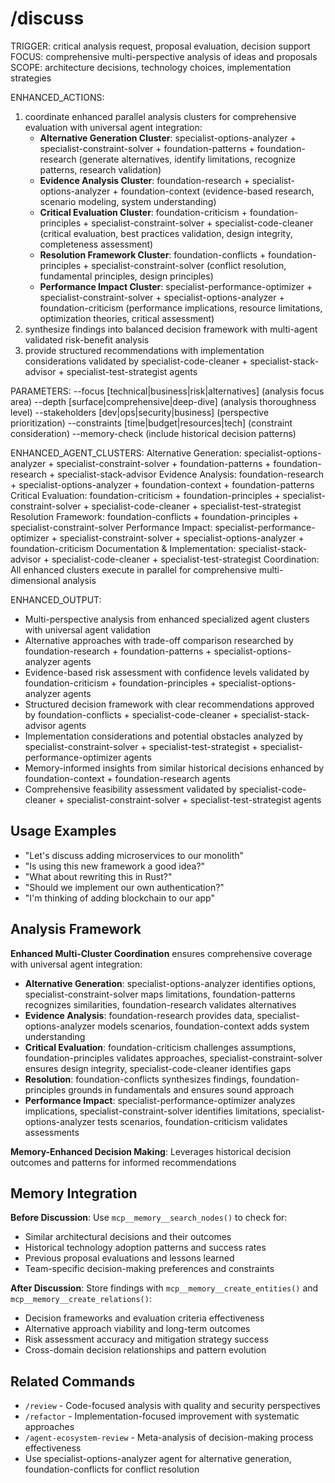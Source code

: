 # /discuss

TRIGGER: critical analysis request, proposal evaluation, decision support
FOCUS: comprehensive multi-perspective analysis of ideas and proposals
SCOPE: architecture decisions, technology choices, implementation strategies

ENHANCED_ACTIONS:
1. coordinate enhanced parallel analysis clusters for comprehensive evaluation with universal agent integration:
   - **Alternative Generation Cluster**: specialist-options-analyzer + specialist-constraint-solver + foundation-patterns + foundation-research (generate alternatives, identify limitations, recognize patterns, research validation)
   - **Evidence Analysis Cluster**: foundation-research + specialist-options-analyzer + foundation-context (evidence-based research, scenario modeling, system understanding)
   - **Critical Evaluation Cluster**: foundation-criticism + foundation-principles + specialist-constraint-solver + specialist-code-cleaner (critical evaluation, best practices validation, design integrity, completeness assessment)
   - **Resolution Framework Cluster**: foundation-conflicts + foundation-principles + specialist-constraint-solver (conflict resolution, fundamental principles, design principles)
   - **Performance Impact Cluster**: specialist-performance-optimizer + specialist-constraint-solver + specialist-options-analyzer + foundation-criticism (performance implications, resource limitations, optimization theories, critical assessment)
2. synthesize findings into balanced decision framework with multi-agent validated risk-benefit analysis
3. provide structured recommendations with implementation considerations validated by specialist-code-cleaner + specialist-stack-advisor + specialist-test-strategist agents

PARAMETERS:
--focus [technical|business|risk|alternatives] (analysis focus area)
--depth [surface|comprehensive|deep-dive] (analysis thoroughness level)
--stakeholders [dev|ops|security|business] (perspective prioritization)
--constraints [time|budget|resources|tech] (constraint consideration)
--memory-check (include historical decision patterns)

ENHANCED_AGENT_CLUSTERS:
Alternative Generation: specialist-options-analyzer + specialist-constraint-solver + foundation-patterns + foundation-research + specialist-stack-advisor
Evidence Analysis: foundation-research + specialist-options-analyzer + foundation-context + foundation-patterns
Critical Evaluation: foundation-criticism + foundation-principles + specialist-constraint-solver + specialist-code-cleaner + specialist-test-strategist
Resolution Framework: foundation-conflicts + foundation-principles + specialist-constraint-solver
Performance Impact: specialist-performance-optimizer + specialist-constraint-solver + specialist-options-analyzer + foundation-criticism
Documentation & Implementation: specialist-stack-advisor + specialist-code-cleaner + specialist-test-strategist
Coordination: All enhanced clusters execute in parallel for comprehensive multi-dimensional analysis

ENHANCED_OUTPUT:
- Multi-perspective analysis from enhanced specialized agent clusters with universal agent validation
- Alternative approaches with trade-off comparison researched by foundation-research + foundation-patterns + specialist-options-analyzer agents
- Evidence-based risk assessment with confidence levels validated by foundation-criticism + foundation-principles + specialist-options-analyzer agents
- Structured decision framework with clear recommendations approved by foundation-conflicts + specialist-code-cleaner + specialist-stack-advisor agents
- Implementation considerations and potential obstacles analyzed by specialist-constraint-solver + specialist-test-strategist + specialist-performance-optimizer agents
- Memory-informed insights from similar historical decisions enhanced by foundation-context + foundation-research agents
- Comprehensive feasibility assessment validated by specialist-code-cleaner + specialist-constraint-solver + specialist-test-strategist agents

## Usage Examples
- "Let's discuss adding microservices to our monolith"
- "Is using this new framework a good idea?"
- "What about rewriting this in Rust?"
- "Should we implement our own authentication?"
- "I'm thinking of adding blockchain to our app"

## Analysis Framework

**Enhanced Multi-Cluster Coordination** ensures comprehensive coverage with universal agent integration:
- **Alternative Generation**: specialist-options-analyzer identifies options, specialist-constraint-solver maps limitations, foundation-patterns recognizes similarities, foundation-research validates alternatives
- **Evidence Analysis**: foundation-research provides data, specialist-options-analyzer models scenarios, foundation-context adds system understanding
- **Critical Evaluation**: foundation-criticism challenges assumptions, foundation-principles validates approaches, specialist-constraint-solver ensures design integrity, specialist-code-cleaner identifies gaps
- **Resolution**: foundation-conflicts synthesizes findings, foundation-principles grounds in fundamentals and ensures sound approach
- **Performance Impact**: specialist-performance-optimizer analyzes implications, specialist-constraint-solver identifies limitations, specialist-options-analyzer tests scenarios, foundation-criticism validates assessments

**Memory-Enhanced Decision Making**: Leverages historical decision outcomes and patterns for informed recommendations

## Memory Integration

**Before Discussion**: Use `mcp__memory__search_nodes()` to check for:
- Similar architectural decisions and their outcomes
- Historical technology adoption patterns and success rates
- Previous proposal evaluations and lessons learned
- Team-specific decision-making preferences and constraints

**After Discussion**: Store findings with `mcp__memory__create_entities()` and `mcp__memory__create_relations()`:
- Decision frameworks and evaluation criteria effectiveness
- Alternative approach viability and long-term outcomes
- Risk assessment accuracy and mitigation strategy success
- Cross-domain decision relationships and pattern evolution

## Related Commands

- `/review` - Code-focused analysis with quality and security perspectives
- `/refactor` - Implementation-focused improvement with systematic approaches
- `/agent-ecosystem-review` - Meta-analysis of decision-making process effectiveness
- Use specialist-options-analyzer agent for alternative generation, foundation-conflicts for conflict resolution